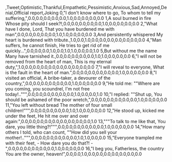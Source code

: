 ,Tweet,Optimistic,Thankful,Empathetic,Pessimistic,Anxious,Sad,Annoyed,Denial,Official report,Joking
0,"I don't know where to go, To whom to tell my suffering,",0.0,0.0,0.0,0.0,0.0,1.0,0.0,0.0,0.0,0.0
1,A soul burned in fire Whose pity should I seek?!,0.0,0.0,0.0,0.0,0.0,1.0,0.0,0.0,0.0,0.0
2,"What have I done, Lord, That you have burdened me with man",0.0,0.0,0.0,0.0,0.0,1.0,1.0,0.0,0.0,0.0
3,And persistently whispered My heart is burdened with tribute.,1.0,0.0,1.0,0.0,0.0,0.0,0.0,0.0,0.0,0.0
4,"Man suffers, he cannot finish, He tries to get rid of me quickly...",0.0,0.0,0.0,1.0,0.0,1.0,1.0,0.0,0.0,1.0
5,But without me the name Many have tarnished it.,0.0,0.0,0.0,0.0,0.0,1.0,1.0,0.0,0.0,0.0
6,"I will not be removed from the heart of man, This is my eternal duty,",1.0,0.0,0.0,0.0,0.0,0.0,0.0,0.0,0.0,0.0
7,"I will reveal to everyone, What is the fault in the heart of man.",0.0,0.0,0.0,0.0,0.0,0.0,1.0,0.0,0.0,0.0
8,"I visited an official, A bribe-taker, a devourer of the country,",0.0,0.0,0.0,0.0,0.0,0.0,1.0,0.0,0.0,0.0
9,"He told me: ""Where are you coming, you scoundrel, I'm not free today!..""",0.0,0.0,0.0,0.0,0.0,0.0,1.0,0.0,0.0,1.0
10,"I replied: ""Shut up, You should be ashamed of the poor wretch,",0.0,0.0,0.0,0.0,0.0,0.0,1.0,0.0,0.0,0.0
11,"You left without bread The mother of four small children!""",0.0,0.0,0.0,0.0,0.0,1.0,1.0,0.0,0.0,0.0
12,"He stood up, kicked me under the feet, He hit me over and over again:",0.0,0.0,0.0,0.0,0.0,0.0,0.0,0.0,0.0,1.0
13,"""To talk to me like that, You dare, you little thing?!""",0.0,0.0,0.0,0.0,0.0,0.0,1.0,0.0,0.0,0.0
14,"How many others I told, who can count, ""How did you sell your mother!..""",0.0,0.0,0.0,0.0,0.0,0.0,1.0,1.0,0.0,0.0
15,"Everyone trampled me with their feet, - How dare you do that?! -",0.0,0.0,0.0,0.0,0.0,0.0,1.0,0.0,0.0,0.0
16,"I beg you, Fatherless, the country You are the owner, heaven!",0.0,0.0,1.0,0.0,0.0,0.0,0.0,0.0,0.0,0.0
